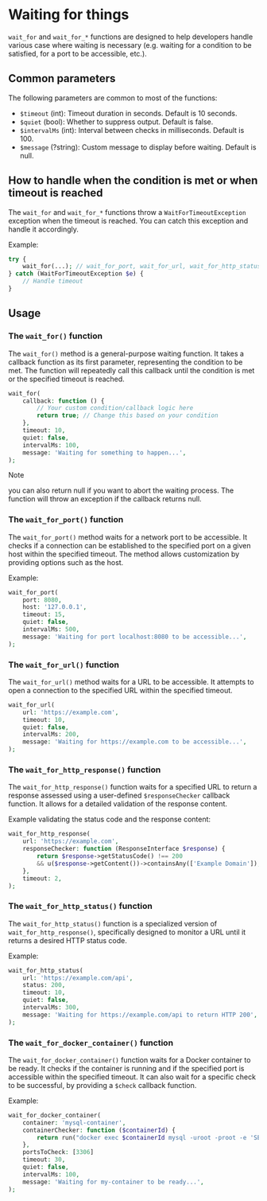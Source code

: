 # Waiting for things

`wait_for` and `wait_for_*` functions are designed to help developers handle
various case where waiting is necessary (e.g. waiting for a condition to be
satisfied, for a port to be accessible, etc.).

## Common parameters

The following parameters are common to most of the functions:

- `$timeout` (int): Timeout duration in seconds. Default is 10 seconds.
- `$quiet` (bool): Whether to suppress output. Default is false.
- `$intervalMs` (int): Interval between checks in milliseconds. Default is 100.
- `$message` (?string): Custom message to display before waiting. Default is null.

## How to handle when the condition is met or when timeout is reached

The `wait_for` and `wait_for_*` functions throw a `WaitForTimeoutException`
exception when the timeout is reached. You can catch this exception and handle
it accordingly.

Example:

```php
try {
    wait_for(...); // wait_for_port, wait_for_url, wait_for_http_status, etc.
} catch (WaitForTimeoutException $e) {
    // Handle timeout
}
```

## Usage

### The `wait_for()` function

The `wait_for()` method is a general-purpose waiting function. It takes a
callback function as its first parameter, representing the condition to be met.
The function will repeatedly call this callback until the condition is met or
the specified timeout is reached.

```php
wait_for(
    callback: function () {
        // Your custom condition/callback logic here
        return true; // Change this based on your condition
    },
    timeout: 10,
    quiet: false,
    intervalMs: 100,
    message: 'Waiting for something to happen...',
);
```

> [!NOTE]
> you can also return null if you want to abort the waiting process. The
> function will throw an exception if the callback returns null.

### The `wait_for_port()` function

The `wait_for_port()` method waits for a network port to be accessible. It checks
if a connection can be established to the specified port on a given host within
the specified timeout. The method allows customization by providing options such
as the host.

Example:

```php
wait_for_port(
    port: 8080,
    host: '127.0.0.1',
    timeout: 15,
    quiet: false,
    intervalMs: 500,
    message: 'Waiting for port localhost:8080 to be accessible...',
);
```

### The `wait_for_url()` function

The `wait_for_url()` method waits for a URL to be accessible. It attempts to
open a connection to the specified URL within the specified timeout.

```php
wait_for_url(
    url: 'https://example.com',
    timeout: 10,
    quiet: false,
    intervalMs: 200,
    message: 'Waiting for https://example.com to be accessible...',
);
```

### The `wait_for_http_response()` function

The `wait_for_http_response()` function waits for a specified URL to return a
response assessed using a user-defined `$responseChecker` callback function.
It allows for a detailed validation of the response content.

Example validating the status code and the response content:

```php
wait_for_http_response(
    url: 'https://example.com',
    responseChecker: function (ResponseInterface $response) {
        return $response->getStatusCode() !== 200
        && u($response->getContent())->containsAny(['Example Domain']);
    },
    timeout: 2,
);
```

### The `wait_for_http_status()` function

The `wait_for_http_status()` function is a specialized version of 
`wait_for_http_response()`, specifically designed to monitor a URL until it 
returns a desired HTTP status code.

Example:

```php
wait_for_http_status(
    url: 'https://example.com/api',
    status: 200,
    timeout: 10,
    quiet: false,
    intervalMs: 300,
    message: 'Waiting for https://example.com/api to return HTTP 200',
);
```

### The `wait_for_docker_container()` function

The `wait_for_docker_container()` function waits for a Docker container to be
ready. It checks if the container is running and if the specified port is
accessible within the specified timeout.
It can also wait for a specific check to be successful, by providing a
`$check` callback function.


Example:

```php
wait_for_docker_container(
    container: 'mysql-container',
    containerChecker: function ($containerId) {
        return run("docker exec $containerId mysql -uroot -proot -e 'SELECT 1'", allowFailure: true)->isSuccessful();
    },
    portsToCheck: [3306]
    timeout: 30,
    quiet: false,
    intervalMs: 100,
    message: 'Waiting for my-container to be ready...',
);
```
